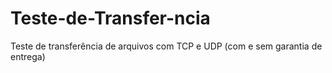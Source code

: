 # Teste-de-Transfer-ncia
Teste de transferência de arquivos com TCP e UDP (com e sem garantia de entrega)
